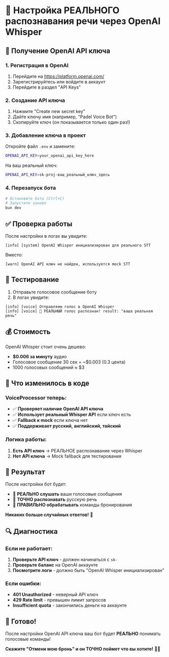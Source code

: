 # 🎤 Настройка РЕАЛЬНОГО распознавания речи через OpenAI Whisper

## 🚀 Получение OpenAI API ключа

### 1. Регистрация в OpenAI
1. Перейдите на https://platform.openai.com/
2. Зарегистрируйтесь или войдите в аккаунт
3. Перейдите в раздел "API Keys"

### 2. Создание API ключа
1. Нажмите "Create new secret key"
2. Дайте ключу имя (например, "Padel Voice Bot")
3. Скопируйте ключ (он показывается только один раз!)

### 3. Добавление ключа в проект
Откройте файл `.env` и замените:
```bash
OPENAI_API_KEY=your_openai_api_key_here
```

На ваш реальный ключ:
```bash
OPENAI_API_KEY=sk-proj-ваш_реальный_ключ_здесь
```

### 4. Перезапуск бота
```bash
# Остановите бота (Ctrl+C)
# Запустите заново
bun dev
```

## ✅ Проверка работы

После настройки в логах вы увидите:
```
[info] [system] OpenAI Whisper инициализирован для реального STT
```

Вместо:
```
[warn] OpenAI API ключ не найден, используется mock STT
```

## 🎤 Тестирование

1. Отправьте голосовое сообщение боту
2. В логах увидите:
```
[info] [voice] Отправляем голос в OpenAI Whisper
[info] [voice] 🎉 РЕАЛЬНЫЙ голос распознан! result: "ваша реальная речь"
```

## 💰 Стоимость

OpenAI Whisper стоит очень дешево:
- **$0.006 за минуту** аудио
- Голосовое сообщение 30 сек = ~$0.003 (0.3 цента)
- 1000 голосовых сообщений ≈ $3

## 🔧 Что изменилось в коде

### VoiceProcessor теперь:
- ✅ **Проверяет наличие OpenAI API ключа**
- ✅ **Использует реальный Whisper API** если ключ есть
- ✅ **Fallback к mock** если ключа нет
- ✅ **Поддерживает русский, английский, тайский**

### Логика работы:
1. **Есть API ключ** → РЕАЛЬНОЕ распознавание через Whisper
2. **Нет API ключа** → Mock fallback для тестирования

## 🎯 Результат

После настройки бот будет:
- 🎤 **РЕАЛЬНО слушать** ваши голосовые сообщения
- 🧠 **ТОЧНО распознавать** русскую речь
- 🏓 **ПРАВИЛЬНО обрабатывать** команды бронирования

**Никаких больше случайных ответов!** 🎉

## 🔍 Диагностика

### Если не работает:
1. **Проверьте API ключ** - должен начинаться с `sk-`
2. **Проверьте баланс** на OpenAI аккаунте
3. **Посмотрите логи** - должно быть "OpenAI Whisper инициализирован"

### Если ошибки:
- **401 Unauthorized** - неверный API ключ
- **429 Rate limit** - превышен лимит запросов
- **Insufficient quota** - закончились деньги на аккаунте

## 🎉 Готово!

После настройки OpenAI API ключа ваш бот будет **РЕАЛЬНО** понимать голосовые команды!

**Скажите "Отмени мою бронь" и он ТОЧНО поймет что вы хотите!** 🎤✨
